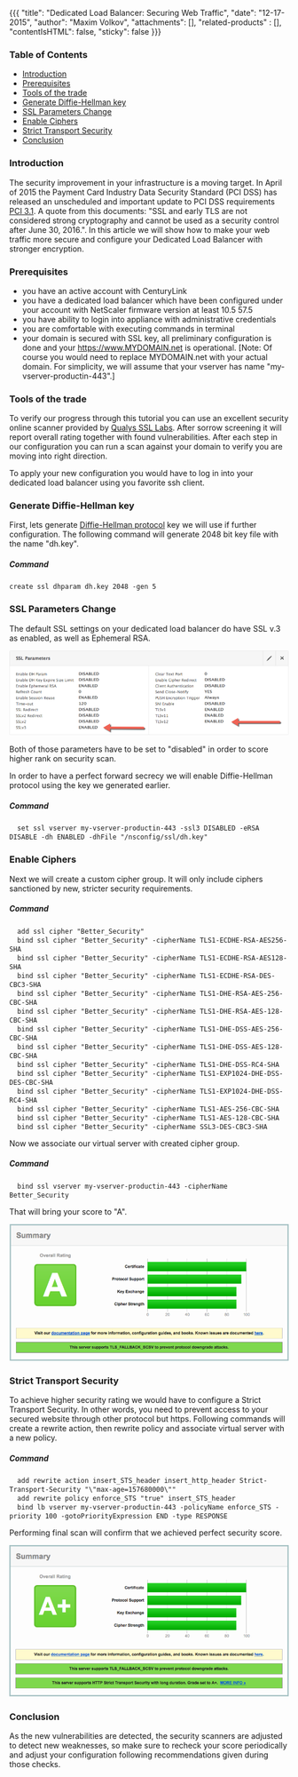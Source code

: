 {{{
  "title": "Dedicated Load Balancer: Securing Web Traffic",
  "date": "12-17-2015",
  "author": "Maxim Volkov",
  "attachments": [],
  "related-products" : [],
  "contentIsHTML": false,
  "sticky": false
}}}

### Table of Contents

* [Introduction](#introduction)
* [Prerequisites](#prerequisites)
* [Tools of the trade](#tools-of-the-trade)
* [Generate Diffie-Hellman key](#generate-diffie-hellman-key)
* [SSL Parameters Change](#ssl-parameters-change)
* [Enable Ciphers](#enable-ciphers )
* [Strict Transport Security](#strict-transport-security)
* [Conclusion](#conclusion)

### Introduction

The security improvement in your infrastructure is a moving target. In April of 2015 the Payment Card Industry Data Security Standard (PCI DSS) has released an unscheduled and important update to PCI DSS requirements [PCI 3.1](https://www.pcisecuritystandards.org/documents/PCI_DSS_v3-1.pdf). A quote from this documents: "SSL and early TLS are not considered strong cryptography and cannot be used as a security control after June 30, 2016.". In this article we will show how to make your web traffic more secure and configure your Dedicated Load Balancer with stronger encryption.

### Prerequisites

* you have an active account with CenturyLink
* you have a dedicated load balancer which have been configured under your account with NetScaler firmware version at least 10.5 57.5
* you have ability to login into appliance with administrative credentials
* you are comfortable with executing commands in terminal
* your domain is secured with SSL key, all preliminary configuration is done and your https://www.MYDOMAIN.net is operational. [Note: Of course you would need to replace MYDOMAIN.net with your actual domain. For simplicity, we will assume that your vserver has name "my-vserver-productin-443".]

### Tools of the trade

To verify our progress through this tutorial you can use an excellent security online scanner provided by [Qualys SSL Labs](https://www.ssllabs.com/ssltest/index.html). After sorrow screening it will report overall rating together with found vulnerabilities. After each step in our configuration you can run a scan against your domain to verify you are moving into right direction.

To apply your new configuration you would have to log in into your dedicated load balancer using you favorite ssh client.

### Generate Diffie-Hellman key

First, lets generate [Diffie-Hellman protocol](//mathworld.wolfram.com/Diffie-HellmanProtocol.html) key we will use if further configuration. The following command will generate 2048 bit key file with the name "dh.key".

##### Command
  ```
  create ssl dhparam dh.key 2048 -gen 5
  ```

### SSL Parameters Change

The default SSL settings on your dedicated load balancer do have SSL v.3 as enabled, as well as Ephemeral RSA.

![SSL Parameters](../../images/ssl_parameters.png)

Both of those parameters have to be set to "disabled" in order to score higher rank on security scan.

In order to have a perfect forward secrecy we will enable Diffie-Hellman protocol using the key we generated earlier.

##### Command
```
  set ssl vserver my-vserver-productin-443 -ssl3 DISABLED -eRSA DISABLE -dh ENABLED -dhFile "/nsconfig/ssl/dh.key"
```

### Enable Ciphers

Next we will create a custom cipher group. It will only include ciphers sanctioned by new, stricter security requirements.

##### Command
```
  add ssl cipher "Better_Security"
  bind ssl cipher "Better_Security" -cipherName TLS1-ECDHE-RSA-AES256-SHA
  bind ssl cipher "Better_Security" -cipherName TLS1-ECDHE-RSA-AES128-SHA
  bind ssl cipher "Better_Security" -cipherName TLS1-ECDHE-RSA-DES-CBC3-SHA
  bind ssl cipher "Better_Security" -cipherName TLS1-DHE-RSA-AES-256-CBC-SHA
  bind ssl cipher "Better_Security" -cipherName TLS1-DHE-RSA-AES-128-CBC-SHA
  bind ssl cipher "Better_Security" -cipherName TLS1-DHE-DSS-AES-256-CBC-SHA
  bind ssl cipher "Better_Security" -cipherName TLS1-DHE-DSS-AES-128-CBC-SHA
  bind ssl cipher "Better_Security" -cipherName TLS1-DHE-DSS-RC4-SHA
  bind ssl cipher "Better_Security" -cipherName TLS1-EXP1024-DHE-DSS-DES-CBC-SHA
  bind ssl cipher "Better_Security" -cipherName TLS1-EXP1024-DHE-DSS-RC4-SHA
  bind ssl cipher "Better_Security" -cipherName TLS1-AES-256-CBC-SHA
  bind ssl cipher "Better_Security" -cipherName TLS1-AES-128-CBC-SHA
  bind ssl cipher "Better_Security" -cipherName SSL3-DES-CBC3-SHA
```
Now we associate our virtual server with created cipher group.

##### Command
```
  bind ssl vserver my-vserver-productin-443 -cipherName Better_Security
```

That will bring your score to "A".

![SSL Score](../../images/ssl_score.png)

### Strict Transport Security

To achieve higher security rating we would have to configure a Strict Transport Security. In other words, you need to prevent access to your secured website through other protocol but https. Following commands will create a rewrite action, then rewrite policy and associate virtual server with a new policy.

##### Command
```
  add rewrite action insert_STS_header insert_http_header Strict-Transport-Security "\"max-age=157680000\""
  add rewrite policy enforce_STS "true" insert_STS_header
  bind lb vserver my-vserver-productin-443 -policyName enforce_STS -priority 100 -gotoPriorityExpression END -type RESPONSE
```

Performing final scan will confirm that we achieved perfect security score.

![SSL Score](../../images/ssl_score_plus.png)

### Conclusion

As the new vulnerabilities are detected, the security scanners are adjusted to detect new weaknesses, so make sure to recheck your score periodically and adjust your configuration following recommendations given during those checks.
